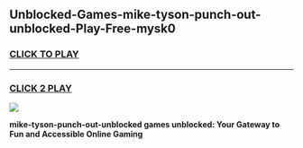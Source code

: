 
## Unblocked-Games-mike-tyson-punch-out-unblocked-Play-Free-mysk0
<h3>
<a href="https://premium76.site?title=mike-tyson-punch-out-unblocked&ref=19M">CLICK TO PLAY</a></h3>
<hr>

<h3>
<a href="https://premium76.site?title=mike-tyson-punch-out-unblocked&ref=19M">CLICK 2 PLAY</a>
  
</h3>

<a href="https://premium76.site?title=mike-tyson-punch-out-unblocked&ref=19M"><img src="https://clearcache.store/games.png"></a>


**mike-tyson-punch-out-unblocked games unblocked: Your Gateway to Fun and Accessible Online Gaming**
